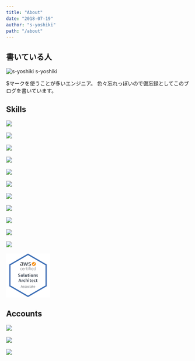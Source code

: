 ```yaml
---
title: "About"
date: "2018-07-19"
author: "s-yoshiki"
path: "/about"
---
```


## 書いている人

![s-yoshiki](https://ja.gravatar.com/userimage/115503673/c65df92a8b6d270c8eeb74f643b7e114.jpg)
s-yoshiki


$マークを使うことが多いエンジニア。
色々忘れっぽいので備忘録としてこのブログを書いています。

## Skills

![](https://img.shields.io/badge/JavaScript-2f2f2f.svg?style=flat-square&logo=javascript)

![](https://img.shields.io/badge/Vue.js-5f5f5f.svg?style=flat-square&logo=vue.js)

![](https://img.shields.io/badge/Node.js-444.svg?logo=node.js&style=flat)

![](https://img.shields.io/badge/-Docker-D3DFDE.svg?logo=docker&style=flat)

![](https://img.shields.io/badge/-Python-F9DC3E.svg?logo=python&style=flat)

![](https://img.shields.io/badge/AtCoder-000.svg?style=flat)

![](https://img.shields.io/badge/-Amazon%20Web%20Service-232F3E.svg?logo=amazon-aws&style=flat)

![](https://img.shields.io/badge/-Apache-D22128.svg?logo=apache&style=flat)

![](https://img.shields.io/badge/PHP-ccc.svg?logo=php&style=flat)

![](https://img.shields.io/badge/-Linux-2f2f2f.svg?logo=linux&style=flat)

![](https://img.shields.io/badge/-CakePHP-9cc.svg?logo=cakephp&style=flat)


<a href="https://www.youracclaim.com/badges/851d28e1-e75a-4ae0-9c32-fc1d9327a391/public_url">
<img src="../images/parts/aws-certified-solutions-architect-associate.png" >
</a>

## Accounts

[![](https://img.shields.io/badge/GitHub--lightgrey.svg?logo=github&style=social)](https://github.com/s-yoshiki)

[![](https://img.shields.io/badge/Twitter--lightgrey.svg?logo=twitter&style=social)](https://twitter.com/s_yoshiki_dev)

[![](https://img.shields.io/badge/qiita--lightgrey.svg?logo=qiita&style=social)](https://qiita.com/s-yoshiki)